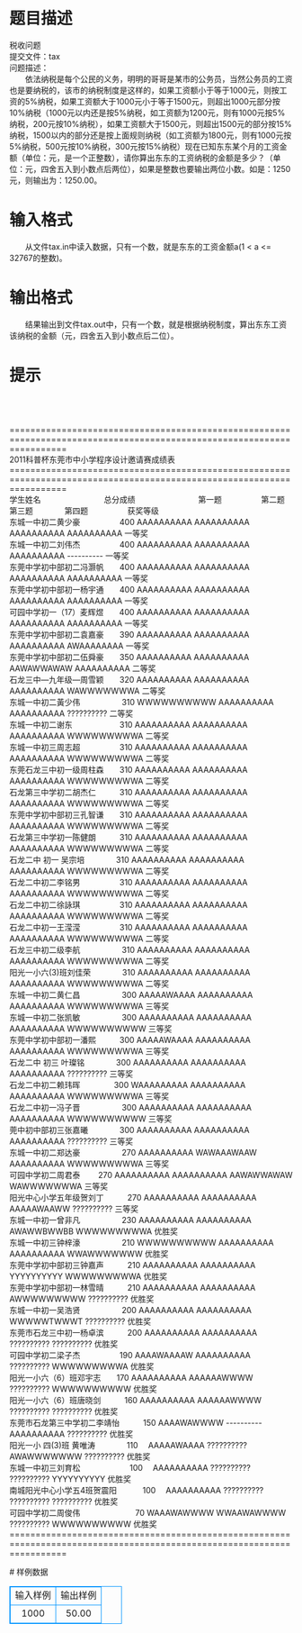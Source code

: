 # 

 
 # 题目描述 
<p>
税收问题<br>提交文件：tax<br>问题描述：<br>　　依法纳税是每个公民的义务，明明的哥哥是某市的公务员，当然公务员的工资也是要纳税的，该市的纳税制度是这样的，如果工资额小于等于1000元，则按工资的5%纳税，如果工资额大于1000元小于等于1500元，则超出1000元部分按10%纳税（1000元以内还是按5%纳税，如工资额为1200元，则有1000元按5%纳税，200元按10%纳税），如果工资额大于1500元，则超出1500元的部分按15%纳税，1500以内的部分还是按上面规则纳税（如工资额为1800元，则有1000元按5%纳税，500元按10%纳税，300元按15%纳税）现在已知东东某个月的工资金额（单位：元，是一个正整数），请你算出东东的工资纳税的金额是多少？（单位：元，四舍五入到小数点后两位），如果是整数也要输出两位小数。如是：1250元，则输出为：1250.00。<br></p> 

 
 # 输入格式 
<p>
　　从文件tax.in中读入数据，只有一个数，就是东东的工资金额a(1 < a <= 32767的整数)。<br></p> 

 
 # 输出格式 
<p>
　　结果输出到文件tax.out中，只有一个数，就是根据纳税制度，算出东东工资该纳税的金额（元，四舍五入到小数点后二位）。<br></p> 

 
 # 提示 
<p>
<br><br><br>=======================================================================================================================<br>2011科普杯东莞市中小学程序设计邀请赛成绩表<br>=======================================================================================================================<br>学生姓名　　　　　　　　总分成绩　　　　　　　　第一题　　　　　第二题　　　　　第三题　　　　第四题　　　　　获奖等级<br>东城一中初二黄少豪　　　　　400	AAAAAAAAAA	AAAAAAAAAA	AAAAAAAAAA	AAAAAAAAAA	一等奖<br>东城一中初二刘伟杰　　　　　400	AAAAAAAAAA	AAAAAAAAAA	AAAAAAAAAA	----------	一等奖<br>东莞中学初中部初二冯灏帆　　400	AAAAAAAAAA	AAAAAAAAAA	AAAAAAAAAA	AAAAAAAAAA	一等奖<br>东莞中学初中部初一杨宇通　　400	AAAAAAAAAA	AAAAAAAAAA	AAAAAAAAAA	AAAAAAAAAA	一等奖<br>可园中学初一（17）麦辉煜　　400	AAAAAAAAAA	AAAAAAAAAA	AAAAAAAAAA	AAAAAAAAAA	一等奖<br>东莞中学初中部初二袁嘉豪　　390	AAAAAAAAAA	AAAAAAAAAA	AAAAAAAAAA	AWAAAAAAAA	一等奖<br>东莞中学初中部初二伍舜豪　　350	AAAAAAAAAA	AAAAAAAAAA	AAWAWWAWAW	AAAAAAAAAA	二等奖<br>石龙三中—九年级—周雪颖　　320	AAAAAAAAAA	AAAAAAAAAA	AAAAAAAAAA	WAWWWWWWWA	二等奖<br>东城一中初二黃少伟	　　　　　310	WWWWWWWWWW	AAAAAAAAAA	AAAAAAAAAA	??????????	二等奖<br>东城一中初二谢东　　　　　　310	AAAAAAAAAA	AAAAAAAAAA	AAAAAAAAAA	WWWWWWWWWA	二等奖<br>东城一中初三周志超　　　　　310	AAAAAAAAAA	AAAAAAAAAA	AAAAAAAAAA	WWWWWWWWWA	二等奖<br>东莞石龙三中初一级周柱森　　310	AAAAAAAAAA	AAAAAAAAAA	AAAAAAAAAA	WWWWWWWWWA	二等奖<br>石龙第三中学初二胡杰仁　　　310	AAAAAAAAAA	AAAAAAAAAA	AAAAAAAAAA	WWWWWWWWWA	二等奖<br>东莞中学初中部初三孔智谦　　310	AAAAAAAAAA	AAAAAAAAAA	AAAAAAAAAA	WWWWWWWWWA	二等奖<br>石龙第三中学初一陈健朗　　　310	AAAAAAAAAA	AAAAAAAAAA	AAAAAAAAAA	WWWWWWWWWA	二等奖<br>石龙二中 初一 吴宗培　　　　310	AAAAAAAAAA	AAAAAAAAAA	AAAAAAAAAA	WWWWWWWWWA	二等奖<br>石龙二中初二李铭男　　　　　310	AAAAAAAAAA	AAAAAAAAAA	AAAAAAAAAA	WWWWWWWWWA	二等奖<br>石龙二中初二徐詠琪　　　　　310	AAAAAAAAAA	AAAAAAAAAA	AAAAAAAAAA	WWWWWWWWWA	二等奖<br>石龙二中初一王滢滢　　　　　310	AAAAAAAAAA	AAAAAAAAAA	AAAAAAAAAA	WWWWWWWWWA	二等奖<br>石龙三中初二级李航	　　　　　310	AAAAAAAAAA	AAAAAAAAAA	AAAAAAAAAA	WWWWWWWWWA	二等奖<br>阳光一小六(3)班刘佳荣　　　　310	AAAAAAAAAA	AAAAAAAAAA	AAAAAAAAAA	WWWWWWWWWA	二等奖<br>东城一中初二黄仁昌	　　　　　300	AAAAAWAAAA	AAAAAAAAAA	AAAAAAAAAA	WWWWWWWWWA	三等奖<br>东城一中初二张凯敏	　　　　　300	AAAAAAAAAA	AAAAAAAAAA	AAAAAAAAAA	WWWWWWWWWW	三等奖<br>东莞中学初中部初一潘熙　　　300	AAAAAWAAAA	AAAAAAAAAA	AAAAAAAAAA	WWWWWWWWWA	三等奖<br>石龙二中 初三 叶璨铭　　　　300	AAAAAAAAAA	AAAAAAAAAA	AAAAAAAAAA	??????????	三等奖<br>石龙二中初二赖玮晖	　　　　300	WAAAAAAAAA	AAAAAAAAAA	AAAAAAAAAA	WWWWWWWWWA	三等奖<br>石龙二中初一冯子晋	　　　　　300	AAAAAAAAAA	AAAAAAAAAA	AAAAAAAAAA	WWWWWWWWWW	三等奖<br>莞中初中部初三张嘉曦　　　　300	AAAAAAAAAA	AAAAAAAAAA	AAAAAAAAAA	??????????	三等奖<br>东城一中初二郑达豪	　　　　　270	AAAAAAAAAA	WAWAAAWAAW	AAAAAAAAAA	WWWWWWWWWA	三等奖<br>可园中学初二周君泰　	　270	AAAAAAAAAA	AAAAAAAAAA	AAWAWWAWAW	WAWWWWWWWA	三等奖<br>阳光中心小学五年级贺刘丁　　　270	AAAAAAAAAA	AAAAAAAAAA	AAAAAWAAWW	??????????	三等奖<br>东城一中初一曾非凡	　　　　　230	AAAAAAAAAA	AAAAAAAAAA	AWAWWBWWBB	WWWWWWWWWA	优胜奖<br>东城一中初三钟梓濠	　　　　　210	WWWWWWWWWW	AAAAAAAAAA	AAAAAAAAAA	WWAWWWWWWW	优胜奖<br>东莞中学初中部初三钟嘉声　　　210	AAAAAAAAAA	AAAAAAAAAA	YYYYYYYYYY	WWWWWWWWWA	优胜奖<br>东莞中学初中部初一林雪晴　　　210	AAAAAAAAAA	AAAAAAAAAA	AWWWWWWWWW	??????????	优胜奖<br>东城一中初一吴浩贤	　　　　　200	AAAAAAAAAA	AAAAAAAAAA	WWWWWTWWWT	??????????	优胜奖<br>东莞市石龙三中初一杨卓滨　　　200	AAAAAAAAAA	AAAAAAAAAA	??????????	??????????	优胜奖<br>可园中学初二梁子杰　　　　　190	AAAAWAAAAW	AAAAAAAAAA	??????????	WWWWWWWWWA	优胜奖<br>阳光一小六（6）班邓宇志　　170	AAAAAAAAAA	AAAAAAWWWW	??????????	WWWWWWWWWW	优胜奖<br>阳光一小六（6）班唐晓剑　　　160	AAAAAAAAAA	AAAAAAWWWW	??????????	??????????	优胜奖<br>东莞市石龙第三中学初二李靖怡　　　150	AAAAWAWWWW	----------	AAAAAAAAAA	??????????	优胜奖<br>阳光一小 四(3)班 黄唯涛　　　　110	　AAAAAWAAAA	??????????	AWAWWWWWWW	??????????	优胜奖<br>东城一中初三刘育松	　　　　　　100	　AAAAAAAAAA	??????????	??????????	YYYYYYYYYY	优胜奖<br>南城阳光中心小学五4班贺震阳	　　　100	　AAAAAAAAAA	??????????	??????????	??????????	优胜奖<br>可园中学初二周俊伟　　　　　　　70	WAAAWAWWWW	WWAAWAWWWW	??????????	WWWWWWWWWW	优胜奖<br>=======================================================================================================================</p> 
# 样例数据
<style>
        table,table tr th, table tr td { border:1px solid #0094ff; }
        table { width: 200px; min-height: 25px; line-height: 25px; text-align: center; border-collapse: collapse;}   
    </style>
<table>
	<tr>
		<td>输入样例</td>
		<td>输出样例</td>
	</tr>
<tr><td>1000
</td><td>50.00
</td></tr></table>
